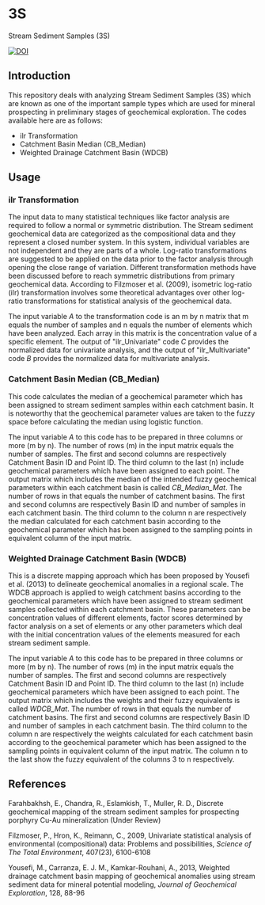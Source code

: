 # 3S
Stream Sediment Samples (3S)

[![DOI](https://zenodo.org/badge/118207344.svg)](https://zenodo.org/badge/latestdoi/118207344)

## Introduction
This repository deals with analyzing Stream Sediment Samples (3S) which are known as one of the important sample types which are used for mineral prospecting in preliminary stages of geochemical exploration.
The codes available here are as follows:

* ilr Transformation
* Catchment Basin Median (CB_Median)
* Weighted Drainage Catchment Basin (WDCB)

## Usage

### ilr Transformation
The input data to many statistical techniques like factor analysis are required to follow a normal or symmetric distribution. The Stream sediment geochemical data are categorized as the compositional data and they represent a closed number system. In this system, individual variables are not independent and they are parts of a whole. Log-ratio transformations are suggested to be applied on the data prior to the factor analysis through opening the close range of variation. Different transformation methods have been discussed before to reach symmetric distributions from primary geochemical data. According to Filzmoser et al. (2009), isometric log-ratio (ilr) transformation involves some theoretical advantages over other log-ratio transformations for statistical analysis of the geochemical data.

The input variable *A* to the transformation code is an m by n matrix that m equals the number of samples and n equals the number of elements which have been analyzed. Each array in this matrix is the concentration value of a specific element. The output of "ilr_Univariate" code *C* provides the normalized data for univariate analysis, and the output of "ilr_Multivariate" code *B* provides the normalized data for multivariate analysis.

### Catchment Basin Median (CB_Median)
This code calculates the median of a geochemical parameter which has been assigned to stream sediment samples within each catchment basin. It is noteworthy that the geochemical parameter values are taken to the fuzzy space before calculating the median using logistic function.

The input variable *A* to this code has to be prepared in three columns or more (m by n). The number of rows (m) in the input matrix equals the number of samples. The first and second columns are respectively Catchment Basin ID and Point ID. The third column to the last (n) include geochemical parameters which have been assigned to each point. The output matrix which includes the median of the intended fuzzy geochemical parameters within each catchment basin is called *CB_Median_Mat*. The number of rows in that equals the number of catchment basins. The first and second columns are respectively Basin ID and number of samples in each catchment basin. The third column to the column n are respectively the median calculated for each catchment basin according to the geochemical parameter which has been assigned to the sampling points in equivalent column of the input matrix.

### Weighted Drainage Catchment Basin (WDCB)
This is a discrete mapping approach which has been proposed by Yousefi et al. (2013) to delineate geochemical anomalies in a regional scale. The WDCB approach is applied to weigh catchment basins according to the geochemical parameters which have been assigned to stream sediment samples collected within each catchment basin. These parameters can be concentration values of different elements, factor scores determined by factor analysis on a set of elements or any other parameters which deal with the initial concentration values of the elements measured for each stream sediment sample.

The input variable *A* to this code has to be prepared in three columns or more (m by n). The number of rows (m) in the input matrix equals the number of samples. The first and second columns are respectively Catchment Basin ID and Point ID. The third column to the last (n) include geochemical parameters which have been assigned to each point. The output matrix which includes the weights and their fuzzy equivalents is called *WDCB_Mat*. The number of rows in that equals the number of catchment basins. The first and second columns are respectively Basin ID and number of samples in each catchment basin. The third column to the column n are respectively the weights calculated for each catchment basin according to the geochemical parameter which has been assigned to the sampling points in equivalent column of the input matrix. The column n to the last show the fuzzy equivalent of the columns 3 to n respectively.

## References
Farahbakhsh, E., Chandra, R., Eslamkish, T., Muller, R. D., Discrete geochemical mapping of the stream sediment samples for prospecting porphyry Cu-Au mineralization (Under Review)

Filzmoser, P., Hron, K., Reimann, C., 2009, Univariate statistical analysis of environmental (compositional) data: Problems and possibilities, *Science of The Total Environment*, 407(23), 6100-6108

Yousefi, M., Carranza, E. J. M., Kamkar-Rouhani, A., 2013, Weighted drainage catchment basin mapping of geochemical anomalies using stream sediment data for mineral potential modeling, *Journal of Geochemical Exploration*, 128, 88-96

